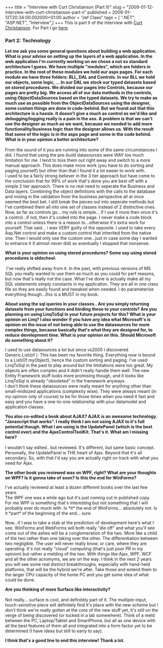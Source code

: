+++
title = "Interview with Curt Christianson (Part II)"
slug = "2009-01-12-interview-with-curt-christianson-part-ii"
published = 2009-01-12T20:34:00.002000+01:00
author = "Jef Claes"
tags = [ ".NET", "ASP.NET", "Interview",]
+++
This is part II of the interview with [Curt
Christianson](http://darkfalz.com/). For Part I go
[here](http://jclaes.blogspot.com/2009/01/interview-with-curt-christianson-part-i.html).  
  

### Part 2: Technology

  

<span style="font-weight: bold;">Let me ask you some general questions
about building a web application. What is your advise on setting up the
layers of a web application. In the web application I'm currently
working on we chose a not so standard architecture I guess. We have
multiple "modules", which are folders in practice. In the root of these
modules we hold our aspx pages. For each module we have three folders:
BLL, DAL and Controls. In our BLL we hold our objects, some logic, ...
In our DAL we stock our typed datasets based on stored procedures. We
divided our pages into Controls, because our pages are pretty big. We
access all of our data methods in the controls, using ObjectDataSources
based on the typed datasets. We try to make as much use as possible from
the ObjectDataSources using the designer, some custom things are done in
code-behind. But we found out that this architecture is a hassle. It
doesn't give a much as control as we'd like and debugging/logging really
is a pain in the ass. A problem is that we can't use the designer as
much as we want, because we needed to add more functionality/business
logic than the designer allows us. With the result that some of the
logic is in the aspx page and some in the code behind. What is in your
opinion a better architecture?</span>  
<span style="font-weight: bold;">  
</span>From the sound of it you are running into some of the same
circumstances I did. I found that using the pre-build datasources were
WAY too much limitation for me. I tend to toss them out right away and
switch to a more manual approach. This does make more work (you have to
do sorting and paging yourself) but other than that I found it a lot
easier to work with.  
I used to be a fairly strong believer in the 3 tier approach but have
come to the conclusion that for 99% of work that's done you are best off
with a simple 2 tier approach. There is no real need to seperate the
Business and Data layers. Combining the object definitions with the
calls to the database and mixing in the validation from the business
perspective all at once seemed the best bet. I still break the pieces
out into seperate methods but I've combined them all into one set of
classes instead of 2 distinctive ones.  
Now, as far as controls go... my rule is simple... if I use it more then
once it's a control...if not, then it's coded into the page. I never
make a code block into a control unless there is a reason to...otherwise
it's extra work for yourself. That said... i was VERY guilty of the
opposite. I used to take every Asp.Net control and make a custom control
that inherited from the native one. Then I would only use the custom
one...just in case some day I wanted to enhance it (I almost never did)
so eventually I stopped that nonsense.  
  
<span style="font-weight: bold;">What is your opinion on using stored
procedures? Some say using stored procedures is oldschool.</span>  
<span style="font-weight: bold;">  
</span> I've really shifted away from it. In the past, with previous
versions of MS SQL you really wanted to use them as much as you could
for perf reasons, but now that's really not the case. What I've done is
actually make all my SQL statements simply constants in my application.
They are all in one class file so they are easily found and tweaked when
needed. I do parameterize everything though...this is a MUST in my
book.  
  
<span style="font-weight: bold;">About using the sql queries in your
classes.. Are you simply returning datasets from your functions and
binding these to your controls? Are you planning on using LinqToSql in
your future projects for this? What is your opinion on Linq? I also
wonder if you have any idea what Microsoft's is opinion on the issue of
not being able to use the datasources for more complex things, because
basically that's what they are designed for, to reduce development time.
What is your opinion on this. Should Microsoft do something about
it?</span>  
  
I used to use datasources a lot but since vs2005 I discovered
Generic.List(of ). This has been my favorite thing. Everything now is
bound to a List(Of myObject), hence the custom sorting and paging. I've
used LinqToSql in the past to play around but the limitations were too
great. My objects are often complex and it didn't really handle them
well. The new Entity Framework stuff looks more promising though, and it
looks like LinqToSql is already "obsoleted" in the framework anyways.  
I don't think these datasources were really meant for anything other
than small-midsized applications (complexity wise). They were always
meant (in my opinion only of course) to be for those times when you need
it fast and easy and you have a one-to-one relationship with your
datamodel and application classes.  
  
<span style="font-weight: bold;">You also co-edited a book about AJAX?
AJAX is an awesome technology. "Javascript that works". I really think I
am not using AJAX to it's full potential though. What I am using is the
UpdatePanel (which is the best control ever) and the AjaxControlToolKit.
That's it. What am I missing here?</span>  
<span style="font-weight: bold;">  
</span>I wouldn't say edited.. but reviewed. It's different, but same
basic concept. Personally, the UpdatePanel is THE heart of Ajax. Beyond
that it's all secondary. So, with that I'd say you are actually right on
track with what you need for Ajax.  
  
<span style="font-weight: bold;">The other book you reviewed was on WPF,
right? What are your thoughts on WPF? Is it gonna take of soon? Is this
the end for WinForms?</span>  
  
I've actually reviewed at least a dozen different books over the last
few years.  
The WPF one was a while ago but it's just coming out in published
copy.  
For me WPF is something that's interesting but not something that I will
probably ever do much with. Is \*it\* the end of WinForms... absolutely
not. Is it \*part\* of the beginning of the end... sure.  
  
Now...if I was to take a stab at the prediction of development here's
what I see. WinForms and WebForms will both really "die off" and what
you'll see come out of the ashes will be a conglomeration of the two.
More like a child of the two rather than one taking over the other. The
differentiation between two negligible. The user will never really know,
or care, where they are operating. It's not really "cloud" computing
(that's just poor PR in my opinion) but rather a melding of the two.
With things like Ajax, WPF, WCF and all the other acromyms, we are on
the way. I think in the next 2 years you will see some real distinct
breakthroughs, especially with hand-held platforms, that will be the
hybrid we're after. Take those and extend them to the larger CPU
capacity of the home PC and you get some idea of what could be done.  
  
<span style="font-weight: bold;">Are you thinking of more Surface like
interactivity? </span>  
<span style="font-weight: bold;">  
</span>Not really... surface is cool, and definitely part of it. The
multiple-input, touch-sensitive piece will definitely find it's place
with the new scheme but I don't think we're really gotten at the core of
the new stuff yet, it's still on the verge of being discovered (or
tucked in a lab somewhere). Think of a meld between the PC,
Laptop/Tablet and SmartPhone, but all as one device with all the best
features of them all and integrated into a form factor yet to be
determined (I have ideas but still to early to say).  
  
<span style="font-weight: bold;">I think that's a good line to end this
interview! Thank a lot.</span>
